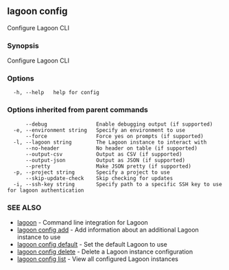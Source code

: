 ## lagoon config

Configure Lagoon CLI

### Synopsis

Configure Lagoon CLI

### Options

```
  -h, --help   help for config
```

### Options inherited from parent commands

```
      --debug                Enable debugging output (if supported)
  -e, --environment string   Specify an environment to use
      --force                Force yes on prompts (if supported)
  -l, --lagoon string        The Lagoon instance to interact with
      --no-header            No header on table (if supported)
      --output-csv           Output as CSV (if supported)
      --output-json          Output as JSON (if supported)
      --pretty               Make JSON pretty (if supported)
  -p, --project string       Specify a project to use
      --skip-update-check    Skip checking for updates
  -i, --ssh-key string       Specify path to a specific SSH key to use for lagoon authentication
```

### SEE ALSO

* [lagoon](lagoon.md)	 - Command line integration for Lagoon
* [lagoon config add](lagoon_config_add.md)	 - Add information about an additional Lagoon instance to use
* [lagoon config default](lagoon_config_default.md)	 - Set the default Lagoon to use
* [lagoon config delete](lagoon_config_delete.md)	 - Delete a Lagoon instance configuration
* [lagoon config list](lagoon_config_list.md)	 - View all configured Lagoon instances

